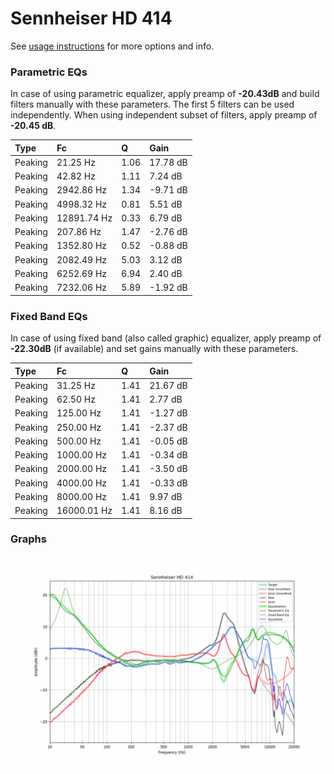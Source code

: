 # Sennheiser HD 414
See [usage instructions](https://github.com/jaakkopasanen/AutoEq#usage) for more options and info.

### Parametric EQs
In case of using parametric equalizer, apply preamp of **-20.43dB** and build filters manually
with these parameters. The first 5 filters can be used independently.
When using independent subset of filters, apply preamp of **-20.45 dB**.

| Type    | Fc          |    Q | Gain     |
|:--------|:------------|:-----|:---------|
| Peaking | 21.25 Hz    | 1.06 | 17.78 dB |
| Peaking | 42.82 Hz    | 1.11 | 7.24 dB  |
| Peaking | 2942.86 Hz  | 1.34 | -9.71 dB |
| Peaking | 4998.32 Hz  | 0.81 | 5.51 dB  |
| Peaking | 12891.74 Hz | 0.33 | 6.79 dB  |
| Peaking | 207.86 Hz   | 1.47 | -2.76 dB |
| Peaking | 1352.80 Hz  | 0.52 | -0.88 dB |
| Peaking | 2082.49 Hz  | 5.03 | 3.12 dB  |
| Peaking | 6252.69 Hz  | 6.94 | 2.40 dB  |
| Peaking | 7232.06 Hz  | 5.89 | -1.92 dB |

### Fixed Band EQs
In case of using fixed band (also called graphic) equalizer, apply preamp of **-22.30dB**
(if available) and set gains manually with these parameters.

| Type    | Fc          |    Q | Gain     |
|:--------|:------------|:-----|:---------|
| Peaking | 31.25 Hz    | 1.41 | 21.67 dB |
| Peaking | 62.50 Hz    | 1.41 | 2.77 dB  |
| Peaking | 125.00 Hz   | 1.41 | -1.27 dB |
| Peaking | 250.00 Hz   | 1.41 | -2.37 dB |
| Peaking | 500.00 Hz   | 1.41 | -0.05 dB |
| Peaking | 1000.00 Hz  | 1.41 | -0.34 dB |
| Peaking | 2000.00 Hz  | 1.41 | -3.50 dB |
| Peaking | 4000.00 Hz  | 1.41 | -0.33 dB |
| Peaking | 8000.00 Hz  | 1.41 | 9.97 dB  |
| Peaking | 16000.01 Hz | 1.41 | 8.16 dB  |

### Graphs
![](./Sennheiser%20HD%20414.png)
